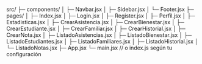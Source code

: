 src/
 ├─ components/
 │   ├─ Navbar.jsx
 │   ├─ Sidebar.jsx
 │   └─ Footer.jsx
 ├─ pages/
 │   ├─ Index.jsx
 │   ├─ Login.jsx
 │   ├─ Register.jsx
 │   ├─ Perfil.jsx
 │   ├─ Estadisticas.jsx
 │   ├─ CrearAsistencia.jsx
 │   ├─ CrearBienestar.jsx
 │   ├─ CrearEstudiante.jsx
 │   ├─ CrearFamiliar.jsx
 │   ├─ CrearHistorial.jsx
 │   ├─ CrearNota.jsx
 │   ├─ ListadoAsistencias.jsx
 │   ├─ ListadoBienestar.jsx
 │   ├─ ListadoEstudiantes.jsx
 │   ├─ ListadoFamiliares.jsx
 │   ├─ ListadoHistorial.jsx
 │   └─ ListadoNotas.jsx
 ├─ App.jsx
 └─ main.jsx  // o index.js según tu configuración
